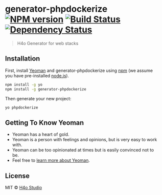 # generator-phpdockerize [![NPM version][npm-image]][npm-url] [![Build Status][travis-image]][travis-url] [![Dependency Status][daviddm-image]][daviddm-url]
> H4o Generator for web stacks

## Installation

First, install [Yeoman](http://yeoman.io) and generator-phpdockerize using [npm](https://www.npmjs.com/) (we assume you have pre-installed [node.js](https://nodejs.org/)).

```bash
npm install -g yo
npm install -g generator-phpdockerize
```

Then generate your new project:

```bash
yo phpdockerize
```

## Getting To Know Yeoman

 * Yeoman has a heart of gold.
 * Yeoman is a person with feelings and opinions, but is very easy to work with.
 * Yeoman can be too opinionated at times but is easily convinced not to be.
 * Feel free to [learn more about Yeoman](http://yeoman.io/).

## License

MIT © [H4o Studio]()


[npm-image]: https://badge.fury.io/js/generator-phpdockerize.svg
[npm-url]: https://npmjs.org/package/generator-phpdockerize
[travis-image]: https://travis-ci.org//generator-phpdockerize.svg?branch=master
[travis-url]: https://travis-ci.org//generator-phpdockerize
[daviddm-image]: https://david-dm.org//generator-phpdockerize.svg?theme=shields.io
[daviddm-url]: https://david-dm.org//generator-phpdockerize
